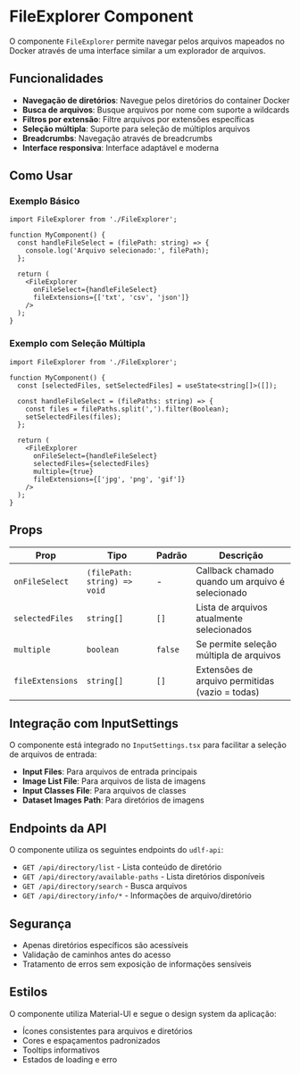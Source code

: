 # FileExplorer Component

O componente `FileExplorer` permite navegar pelos arquivos mapeados no Docker através de uma interface similar a um explorador de arquivos.

## Funcionalidades

- **Navegação de diretórios**: Navegue pelos diretórios do container Docker
- **Busca de arquivos**: Busque arquivos por nome com suporte a wildcards
- **Filtros por extensão**: Filtre arquivos por extensões específicas
- **Seleção múltipla**: Suporte para seleção de múltiplos arquivos
- **Breadcrumbs**: Navegação através de breadcrumbs
- **Interface responsiva**: Interface adaptável e moderna

## Como Usar

### Exemplo Básico

```tsx
import FileExplorer from './FileExplorer';

function MyComponent() {
  const handleFileSelect = (filePath: string) => {
    console.log('Arquivo selecionado:', filePath);
  };

  return (
    <FileExplorer
      onFileSelect={handleFileSelect}
      fileExtensions={['txt', 'csv', 'json']}
    />
  );
}
```

### Exemplo com Seleção Múltipla

```tsx
import FileExplorer from './FileExplorer';

function MyComponent() {
  const [selectedFiles, setSelectedFiles] = useState<string[]>([]);

  const handleFileSelect = (filePaths: string) => {
    const files = filePaths.split(',').filter(Boolean);
    setSelectedFiles(files);
  };

  return (
    <FileExplorer
      onFileSelect={handleFileSelect}
      selectedFiles={selectedFiles}
      multiple={true}
      fileExtensions={['jpg', 'png', 'gif']}
    />
  );
}
```

## Props

| Prop | Tipo | Padrão | Descrição |
|------|------|--------|-----------|
| `onFileSelect` | `(filePath: string) => void` | - | Callback chamado quando um arquivo é selecionado |
| `selectedFiles` | `string[]` | `[]` | Lista de arquivos atualmente selecionados |
| `multiple` | `boolean` | `false` | Se permite seleção múltipla de arquivos |
| `fileExtensions` | `string[]` | `[]` | Extensões de arquivo permitidas (vazio = todas) |

## Integração com InputSettings

O componente está integrado no `InputSettings.tsx` para facilitar a seleção de arquivos de entrada:

- **Input Files**: Para arquivos de entrada principais
- **Image List File**: Para arquivos de lista de imagens
- **Input Classes File**: Para arquivos de classes
- **Dataset Images Path**: Para diretórios de imagens

## Endpoints da API

O componente utiliza os seguintes endpoints do `udlf-api`:

- `GET /api/directory/list` - Lista conteúdo de diretório
- `GET /api/directory/available-paths` - Lista diretórios disponíveis
- `GET /api/directory/search` - Busca arquivos
- `GET /api/directory/info/*` - Informações de arquivo/diretório

## Segurança

- Apenas diretórios específicos são acessíveis
- Validação de caminhos antes do acesso
- Tratamento de erros sem exposição de informações sensíveis

## Estilos

O componente utiliza Material-UI e segue o design system da aplicação:

- Ícones consistentes para arquivos e diretórios
- Cores e espaçamentos padronizados
- Tooltips informativos
- Estados de loading e erro
